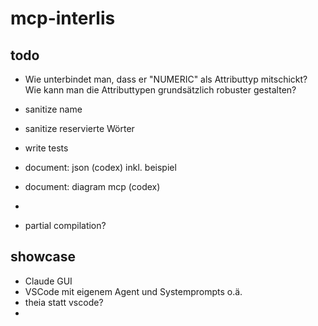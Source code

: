# mcp-interlis


## todo
- Wie unterbindet man, dass er "NUMERIC" als Attributtyp mitschickt? Wie kann man die Attributtypen grundsätzlich robuster gestalten?
- sanitize name 
- sanitize reservierte Wörter
- write tests
- document: json (codex) inkl. beispiel
- document: diagram mcp (codex)
- 

- partial compilation?


## showcase

- Claude GUI
- VSCode mit eigenem Agent und Systemprompts o.ä.
- theia statt vscode?   
- 